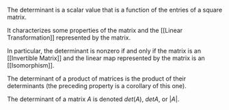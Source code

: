 The determinant is a scalar value that is a function of the entries of a square matrix. 

It characterizes some properties of the matrix and the [[Linear Transformation]] represented by the matrix. 

In particular, the determinant is nonzero if and only if the matrix is an [[Invertible Matrix]] and the linear map represented by the matrix is an [[Isomorphism]]. 

The determinant of a product of matrices is the product of their determinants (the preceding property is a corollary of this one). 

The determinant of a matrix $A$ is denoted $det(A)$, $det A$, or $|A|$.